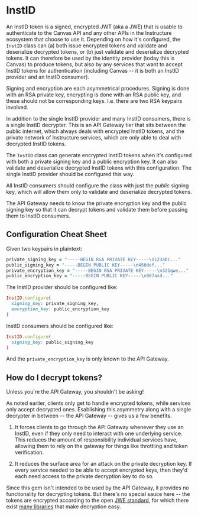 # InstID

An InstID token is a signed, encrypted JWT (aka a JWE) that is usable to
authenticate to the Canvas API and any other APIs in the Instructure ecosystem
that choose to use it.  Depending on how it's configured, the `InstID` class
can (a) both issue encrypted tokens and validate and deserialize decrypted
tokens, or (b) just validate and deserialize decrypted tokens.  It can
therefore be used by the identity provider (today this is Canvas) to produce
tokens, but also by any services that want to accept InstID tokens for
authentication (including Canvas -- it is both an InstID provider and an InstID
consumer).

Signing and encryption are each asymmetrical procedures.  Signing is done with
an RSA private key, encrypting is done with an RSA public key, and these should
not be corresponding keys.  I.e. there are two RSA keypairs involved.

In addition to the single InstID provider and many InstID consumers, there is a
single InstID decrypter.  This is an API Gateway tier that sits between the
public internet, which always deals with encrypted InstID tokens, and the
private network of Instructure services, which are only able to deal with
decrypted InstID tokens.

The `InstID` class can generate encrypted InstID tokens when it's configured
with both a private signing key and a public encryption key.
It can also validate and deserialize decrypted InstID tokens with this
configuration.  The single InstID provider should be configured this way.

All InstID consumers should configure the class with just the *public* signing
key, which will allow them only to validate and deserialize decrypted tokens.

The API Gateway needs to know the private encryption key and the public signing
key so that it can decrypt tokens and validate them before passing them to
InstID consumers.

## Configuration Cheat Sheet

Given two keypairs in plaintext:
```ruby
private_signing_key = "-----BEGIN RSA PRIVATE KEY-----\n123abc..."
public_signing_key = "-----BEGIN PUBLIC KEY-----\n456def..."
private_encryption_key = "-----BEGIN RSA PRIVATE KEY-----\n321qwe..."
public_encryption_key = "-----BEGIN PUBLIC KEY-----\n987asd..."
```

The InstID provider should be configured like:
```ruby
InstID.configure(
  signing_key: private_signing_key,
  encryption_key: public_encryption_key
)
```

InstID consumers should be configured like:
```ruby
InstID.configure(
  signing_key: public_signing_key
)
```

And the `private_encryption_key` is only known to the API Gateway.

## How do I decrypt tokens?

Unless you're the API Gateway, you shouldn't be asking!

As noted earlier, clients only get to handle encrypted tokens, while services
only accept decrypted ones.  Esablishing this asymmetry along with a single
decrypter in between -- the API Gateway -- gives us a few benefits.

1. It forces clients to go through the API Gateway whenever they use an InstID,
   even if they only need to interact with one underlying service.  This
   reduces the amount of responsibility individual services have, allowing them
   to rely on the gateway for things like throttling and token verification.

2. It reduces the surface area for an attack on the private decryption key.  If
   every service needed to be able to accept encrypted keys, then they'd each
   need access to the private decryption key to do so.

Since this gem isn't intended to be used by the API Gateway, it provides no
functionality for decrypting tokens.  But there's no special sauce here -- the
tokens are encrypted according to the open [JWE
standard](https://datatracker.ietf.org/doc/html/rfc7516), for which there exist
[many libraries](https://jwt.io/#libraries-io) that make decryption easy.
